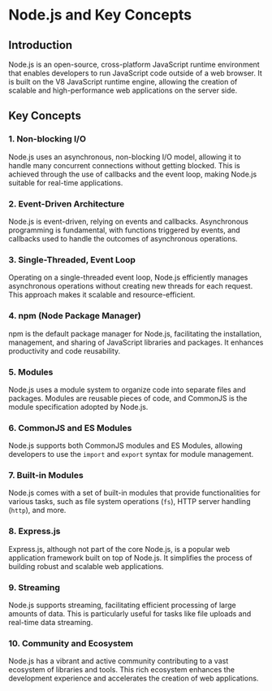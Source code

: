# Node.js and Key Concepts

## Introduction
Node.js is an open-source, cross-platform JavaScript runtime environment that enables developers to run JavaScript code outside of a web browser. It is built on the V8 JavaScript runtime engine, allowing the creation of scalable and high-performance web applications on the server side.

## Key Concepts

### 1. Non-blocking I/O
Node.js uses an asynchronous, non-blocking I/O model, allowing it to handle many concurrent connections without getting blocked. This is achieved through the use of callbacks and the event loop, making Node.js suitable for real-time applications.

### 2. Event-Driven Architecture
Node.js is event-driven, relying on events and callbacks. Asynchronous programming is fundamental, with functions triggered by events, and callbacks used to handle the outcomes of asynchronous operations.

### 3. Single-Threaded, Event Loop
Operating on a single-threaded event loop, Node.js efficiently manages asynchronous operations without creating new threads for each request. This approach makes it scalable and resource-efficient.

### 4. npm (Node Package Manager)
npm is the default package manager for Node.js, facilitating the installation, management, and sharing of JavaScript libraries and packages. It enhances productivity and code reusability.

### 5. Modules
Node.js uses a module system to organize code into separate files and packages. Modules are reusable pieces of code, and CommonJS is the module specification adopted by Node.js.

### 6. CommonJS and ES Modules
Node.js supports both CommonJS modules and ES Modules, allowing developers to use the `import` and `export` syntax for module management.

### 7. Built-in Modules
Node.js comes with a set of built-in modules that provide functionalities for various tasks, such as file system operations (`fs`), HTTP server handling (`http`), and more.

### 8. Express.js
Express.js, although not part of the core Node.js, is a popular web application framework built on top of Node.js. It simplifies the process of building robust and scalable web applications.

### 9. Streaming
Node.js supports streaming, facilitating efficient processing of large amounts of data. This is particularly useful for tasks like file uploads and real-time data streaming.

### 10. Community and Ecosystem
Node.js has a vibrant and active community contributing to a vast ecosystem of libraries and tools. This rich ecosystem enhances the development experience and accelerates the creation of web applications.
